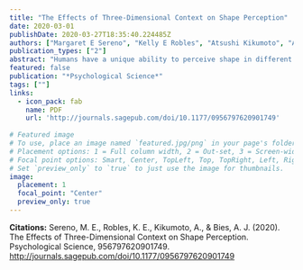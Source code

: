 ```yaml
---
title: "The Effects of Three-Dimensional Context on Shape Perception"
date: 2020-03-01
publishDate: 2020-03-27T18:35:40.224485Z
authors: ["Margaret E Sereno", "Kelly E Robles", "Atsushi Kikumoto", "Alexander J Bies"]
publication_types: ["2"]
abstract: "Humans have a unique ability to perceive shape in different ways. Although we naturally estimate objective (physical) shape in our daily interactions with the world, we are also capable of estimating projective (retinal) shape, especially when attempting to accurately draw objects and scenes. In four experiments, we demonstrated robust effects of 3D context on shape perception. Using a binocular stereo paradigm, we presented rectangular surfaces of varying widths alone or embedded in a polyhedron. We investigated how context, judgment type, and angle affected width estimates. We found that the presence of even a small amount of 3D context aids objective judgments but hinders projective judgments, whereas a lack of context had the opposite effect. Context facilitated objective shape assessments by improving estimates of surface orientation. These results demonstrate that the typical presence of 3D context aids shape perception (shape constancy) while simultaneously making the projective judgments necessary for realistic drawing more difficult."
featured: false
publication: "*Psychological Science*"
tags: [""]
links:
  - icon_pack: fab
    name: PDF
    url: 'http://journals.sagepub.com/doi/10.1177/0956797620901749'
    
# Featured image
# To use, place an image named `featured.jpg/png` in your page's folder.
# Placement options: 1 = Full column width, 2 = Out-set, 3 = Screen-width
# Focal point options: Smart, Center, TopLeft, Top, TopRight, Left, Right, BottomLeft, Bottom, BottomRight
# Set `preview_only` to `true` to just use the image for thumbnails.
image:
  placement: 1 
  focal_point: "Center"
  preview_only: true
---
```

**Citations:**
Sereno, M. E., Robles, K. E., Kikumoto, A., & Bies, A. J. (2020). The Effects of Three-Dimensional Context on Shape Perception. Psychological Science, 956797620901749. <http://journals.sagepub.com/doi/10.1177/0956797620901749>
